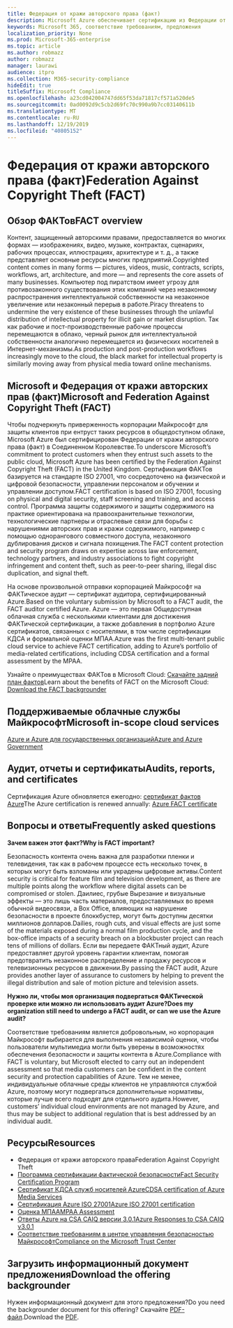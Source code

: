 ```yaml
---
title: Федерация от кражи авторского права (факт)
description: Microsoft Azure обеспечивает сертификацию из Федерации от кражи авторского права в Великобритании.
keywords: Microsoft 365, соответствие требованиям, предложения
localization_priority: None
ms.prod: Microsoft-365-enterprise
ms.topic: article
ms.author: robmazz
author: robmazz
manager: laurawi
audience: itpro
ms.collection: M365-security-compliance
hideEdit: true
titleSuffix: Microsoft Compliance
ms.openlocfilehash: a23cd042004747dd65f53da71817cf571a520de5
ms.sourcegitcommit: 0ad0092d9c5cb2d69fc70c990a9b7cc03140611b
ms.translationtype: MT
ms.contentlocale: ru-RU
ms.lasthandoff: 12/19/2019
ms.locfileid: "40805152"
---
```

# <a name="federation-against-copyright-theft-fact"></a><span data-ttu-id="83fcd-104">Федерация от кражи авторского права (факт)</span><span class="sxs-lookup"><span data-stu-id="83fcd-104">Federation Against Copyright Theft (FACT)</span></span>

## <a name="fact-overview"></a><span data-ttu-id="83fcd-105">Обзор ФАКТов</span><span class="sxs-lookup"><span data-stu-id="83fcd-105">FACT overview</span></span>

<span data-ttu-id="83fcd-106">Контент, защищенный авторскими правами, предоставляется во многих формах — изображениях, видео, музыке, контрактах, сценариях, рабочих процессах, иллюстрациях, архитектуре и т. д., а также представляет основные ресурсы многих предприятий.</span><span class="sxs-lookup"><span data-stu-id="83fcd-106">Copyrighted content comes in many forms — pictures, videos, music, contracts, scripts, workflows, art, architecture, and more — and represents the core assets of many businesses.</span></span> <span data-ttu-id="83fcd-107">Компьютер под пиратством имеет угрозу для противозаконного существования этих компаний через незаконному распространения интеллектуальной собственности на незаконное увеличение или незаконный перерыв в работе.</span><span class="sxs-lookup"><span data-stu-id="83fcd-107">Piracy threatens to undermine the very existence of these businesses through the unlawful distribution of intellectual property for illicit gain or market disruption.</span></span> <span data-ttu-id="83fcd-108">Так как рабочие и пост-производственные рабочие процессы перемещаются в облако, черный рынок для интеллектуальной собственности аналогично перемещается из физических носителей в Интернет-механизмы.</span><span class="sxs-lookup"><span data-stu-id="83fcd-108">As production and post-production workflows increasingly move to the cloud, the black market for intellectual property is similarly moving away from physical media toward online mechanisms.</span></span>

## <a name="microsoft-and-federation-against-copyright-theft-fact"></a><span data-ttu-id="83fcd-109">Microsoft и Федерация от кражи авторских прав (факт)</span><span class="sxs-lookup"><span data-stu-id="83fcd-109">Microsoft and Federation Against Copyright Theft (FACT)</span></span>

<span data-ttu-id="83fcd-110">Чтобы подчеркнуть приверженность корпорации Майкрософт для защиты клиентов при ентруст таких ресурсов в общедоступном облаке, Microsoft Azure был сертифицирован Федерации от кражи авторского права (факт) в Соединенном Королевстве.</span><span class="sxs-lookup"><span data-stu-id="83fcd-110">To underscore Microsoft’s commitment to protect customers when they entrust such assets to the public cloud, Microsoft Azure has been certified by the Federation Against Copyright Theft (FACT) in the United Kingdom.</span></span> <span data-ttu-id="83fcd-111">Сертификация ФАКТов базируется на стандарте ISO 27001, что сосредоточено на физической и цифровой безопасности, управлении персоналом и обучении и управлении доступом.</span><span class="sxs-lookup"><span data-stu-id="83fcd-111">FACT certification is based on ISO 27001, focusing on physical and digital security, staff screening and training, and access control.</span></span> <span data-ttu-id="83fcd-112">Программа защиты содержимого и защиты содержимого на практике ориентирована на правоохранительные технологии, технологические партнеры и отраслевые связи для борьбы с нарушениями авторских прав и кражи содержимого, например с помощью однорангового совместного доступа, незаконного дублирования дисков и сигнала похищения.</span><span class="sxs-lookup"><span data-stu-id="83fcd-112">The FACT content protection and security program draws on expertise across law enforcement, technology partners, and industry associations to fight copyright infringement and content theft, such as peer-to-peer sharing, illegal disc duplication, and signal theft.</span></span>

<span data-ttu-id="83fcd-113">На основе произвольной отправки корпорацией Майкрософт на ФАКТическое аудит — сертификат аудитора, сертифицированный Azure.</span><span class="sxs-lookup"><span data-stu-id="83fcd-113">Based on the voluntary submission by Microsoft to a FACT audit, the FACT auditor certified Azure.</span></span> <span data-ttu-id="83fcd-114">Azure — это первая Общедоступная облачная служба с несколькими клиентами для достижения ФАКТической сертификации, а также добавления в портфолио Azure сертификатов, связанных с носителями, в том числе сертификации КДСА и формальной оценки МПАА.</span><span class="sxs-lookup"><span data-stu-id="83fcd-114">Azure was the first multi-tenant public cloud service to achieve FACT certification, adding to Azure’s portfolio of media-related certifications, including CDSA certification and a formal assessment by the MPAA.</span></span>

<span data-ttu-id="83fcd-115">Узнайте о преимуществах ФАКТов в Microsoft Cloud: [Скачайте задний план фактов](https://aka.ms/fact-backgrounder)</span><span class="sxs-lookup"><span data-stu-id="83fcd-115">Learn about the benefits of FACT on the Microsoft Cloud: [Download the FACT backgrounder](https://aka.ms/fact-backgrounder)</span></span>

## <a name="microsoft-in-scope-cloud-services"></a><span data-ttu-id="83fcd-116">Поддерживаемые облачные службы Майкрософт</span><span class="sxs-lookup"><span data-stu-id="83fcd-116">Microsoft in-scope cloud services</span></span>

[<span data-ttu-id="83fcd-117">Azure и Azure для государственных организаций</span><span class="sxs-lookup"><span data-stu-id="83fcd-117">Azure and Azure Government</span></span>](https://aka.ms/AzureCompliance)

## <a name="audits-reports-and-certificates"></a><span data-ttu-id="83fcd-118">Аудит, отчеты и сертификаты</span><span class="sxs-lookup"><span data-stu-id="83fcd-118">Audits, reports, and certificates</span></span>

<span data-ttu-id="83fcd-119">Сертификация Azure обновляется ежегодно: [сертификат фактов Azure](https://aka.ms/azurefactcert)</span><span class="sxs-lookup"><span data-stu-id="83fcd-119">The Azure certification is renewed annually: [Azure FACT certificate](https://aka.ms/azurefactcert)</span></span>

## <a name="frequently-asked-questions"></a><span data-ttu-id="83fcd-120">Вопросы и ответы</span><span class="sxs-lookup"><span data-stu-id="83fcd-120">Frequently asked questions</span></span>

<span data-ttu-id="83fcd-121">**Зачем важен этот факт?**</span><span class="sxs-lookup"><span data-stu-id="83fcd-121">**Why is FACT important?**</span></span>

<span data-ttu-id="83fcd-122">Безопасность контента очень важна для разработки пленки и телевидения, так как в рабочем процессе есть несколько точек, в которых могут быть взломаны или украдены цифровые активы.</span><span class="sxs-lookup"><span data-stu-id="83fcd-122">Content security is critical for feature film and television development, as there are multiple points along the workflow where digital assets can be compromised or stolen.</span></span> <span data-ttu-id="83fcd-123">Даилиес, грубые Вырезание и визуальные эффекты — это лишь часть материалов, предоставляемых во время обычной видеосвязи, а Box Office, влияющих на нарушение безопасности в проекте блоккбустер, могут быть доступны десятки миллионов долларов.</span><span class="sxs-lookup"><span data-stu-id="83fcd-123">Dailies, rough cuts, and visual effects are just some of the materials exposed during a normal film production cycle, and the box-office impacts of a security breach on a blockbuster project can reach tens of millions of dollars.</span></span> <span data-ttu-id="83fcd-124">Если вы передаете ФАКТный аудит, Azure предоставляет другой уровень гарантии клиентам, помогая предотвратить незаконное распределение и продажу ресурсов и телевизионных ресурсов в движении.</span><span class="sxs-lookup"><span data-stu-id="83fcd-124">By passing the FACT audit, Azure provides another layer of assurance to customers by helping to prevent the illegal distribution and sale of motion picture and television assets.</span></span>

<span data-ttu-id="83fcd-125">**Нужно ли, чтобы моя организация подвергаться ФАКТической проверке или можно ли использовать аудит Azure?**</span><span class="sxs-lookup"><span data-stu-id="83fcd-125">**Does my organization still need to undergo a FACT audit, or can we use the Azure audit?**</span></span>

<span data-ttu-id="83fcd-126">Соответствие требованиям является добровольным, но корпорация Майкрософт выбирается для выполнения независимой оценки, чтобы пользователи мультимедиа могли быть уверены в возможностях обеспечения безопасности и защиты контента в Azure.</span><span class="sxs-lookup"><span data-stu-id="83fcd-126">Compliance with FACT is voluntary, but Microsoft elected to carry out an independent assessment so that media customers can be confident in the content security and protection capabilities of Azure.</span></span> <span data-ttu-id="83fcd-127">Тем не менее, индивидуальные облачные среды клиентов не управляются службой Azure, поэтому могут подвергаться дополнительные нормативы, которые лучше всего подходят для отдельного аудита.</span><span class="sxs-lookup"><span data-stu-id="83fcd-127">However, customers’ individual cloud environments are not managed by Azure, and thus may be subject to additional regulation that is best addressed by an individual audit.</span></span>

## <a name="resources"></a><span data-ttu-id="83fcd-128">Ресурсы</span><span class="sxs-lookup"><span data-stu-id="83fcd-128">Resources</span></span>

- <span data-ttu-id="83fcd-129">Федерация от кражи авторского права</span><span class="sxs-lookup"><span data-stu-id="83fcd-129">Federation Against Copyright Theft</span></span>
- [<span data-ttu-id="83fcd-130">Программа сертификации фактической безопасности</span><span class="sxs-lookup"><span data-stu-id="83fcd-130">Fact Security Certification Program</span></span>](https://go.microsoft.com/fwlink/?linkid=2099508)
- [<span data-ttu-id="83fcd-131">Сертификат КДСА служб носителей Azure</span><span class="sxs-lookup"><span data-stu-id="83fcd-131">CDSA certification of Azure Media Services</span></span>](https://aka.ms/cdsa-cert)
- [<span data-ttu-id="83fcd-132">Сертификация Azure ISO 27001</span><span class="sxs-lookup"><span data-stu-id="83fcd-132">Azure ISO 27001 certification</span></span>](https://aka.ms/Azure-BSI-Cert)
- [<span data-ttu-id="83fcd-133">Оценка МПАА</span><span class="sxs-lookup"><span data-stu-id="83fcd-133">MPAA Assessment</span></span>](offering-mpaa.md)
- [<span data-ttu-id="83fcd-134">Ответы Azure на CSA CAIQ версии 3.0.1</span><span class="sxs-lookup"><span data-stu-id="83fcd-134">Azure Responses to CSA CAIQ v3.0.1</span></span>](https://aka.ms/csacaiqresponses)
- [<span data-ttu-id="83fcd-135">Соответствие требованиям в центре управления безопасностью Майкрософт</span><span class="sxs-lookup"><span data-stu-id="83fcd-135">Compliance on the Microsoft Trust Center</span></span>](https://www.microsoft.com/trust-center/compliance/compliance-overview)

## <a name="download-the-offering-backgrounder"></a><span data-ttu-id="83fcd-136">Загрузить информационный документ предложения</span><span class="sxs-lookup"><span data-stu-id="83fcd-136">Download the offering backgrounder</span></span>

<span data-ttu-id="83fcd-137">Нужен информационный документ для этого предложения?</span><span class="sxs-lookup"><span data-stu-id="83fcd-137">Do you need the backgrounder document for this offering?</span></span> <span data-ttu-id="83fcd-138">Скачайте [PDF-файл](https://download.microsoft.com/download/D/B/B/DBBA0998-F08A-4CA8-B668-41A5EE0CFBED/FACT-Compliance.pdf).</span><span class="sxs-lookup"><span data-stu-id="83fcd-138">Download the [PDF](https://download.microsoft.com/download/D/B/B/DBBA0998-F08A-4CA8-B668-41A5EE0CFBED/FACT-Compliance.pdf).</span></span>
